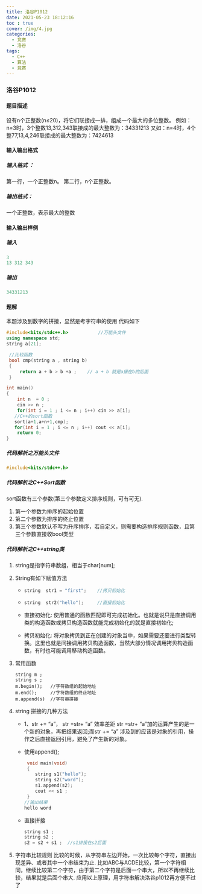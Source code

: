 ```yaml
---
title: 洛谷P1012
date: 2021-05-23 18:12:16
toc : true
cover: /img/4.jpg
categories: 
  - 竞赛
  - 洛谷
tags: 
  - C++
  - 算法
  - 竞赛
---
```


### 洛谷P1012

#### 题目描述

设有n个正整数(n≤20)，将它们联接成一排，组成一个最大的多位整数。<!-- more -->
例如：n=3时，3个整数13,312,343联接成的最大整数为：34331213
又如：n=4时，4个整77,13,4,246联接成的最大整数为：7424613

#### 输入输出格式

##### 输入格式 ：

第一行，一个正整数n。
第二行，n个正整数。

##### 输出格式：

一个正整数，表示最大的整数

#### 输入输出样例

##### 输入

```c++
3
13 312 343
```

##### 输出

```c++
34331213
```

#### 题解

本题涉及到数字的拼接，显然是考字符串的使用
代码如下

```c++
#include<bits/stdc++.h>           //万能头文件
using namespace std;
string a[21];

 //比较函数
 bool cmp(string a , string b)
 {
     return a + b > b +a ;    // a + b 就是a接在b的后面
 }

int main()
{
    int n  = 0 ;
    cin >> n ;
    for(int i = 1 ; i <= n ; i++) cin >> a[i];
   //C++的sort函数
   sort(a+1,a+n+1,cmp);
   for(int i = 1 ; i <= n ; i++) cout << a[i];
    return 0;
}
```



##### 代码解析之万能头文件

```c++
#include<bits/stdc++.h>
```

##### 代码解析之C++Sort函数

sort函数有三个参数(第三个参数定义排序规则，可有可无).

1. 第一个参数为排序的起始位置
2. 第二个参数为排序的终止位置
3. 第三个参数默认不写为升序排序，若自定义，则需要构造排序规则函数，且第三个参数直接收bool类型

##### 代码解析之C++string类

1. string是指字符串数组，相当于char[num];

2. String有如下赋值方法

   - ```c++
     string  str1 = "first";    //拷贝初始化
     ```

   - ```c++
     string  str2("hello");     //直接初始化
     ```

   - 直接初始化:
     使用普通的函数匹配即可完成初始化。也就是说只是直接调用类的构造函数或拷贝构造函数就能完成初始化的就是直接初始化;

   - 拷贝初始化:
     将对象拷贝到正在创建的对象当中，如果需要还要进行类型转换。这里也就是间接调用拷贝构造函数，当然大部分情况调用拷贝构造函数，有时也可能调用移动构造函数。

3. 常用函数

   ```
   string m ; 
   string s ;
   m.begin();   //字符数组的起始地址
   m.end();     //字符数组的终止地址
   m.append(s)  //字符串拼接
   ```

4. string 拼接的几种方法

   - 1、str += “a”， str =str+ “a” 效率差距
     str =str+ “a”加的运算产生的是一个新的对象，再把结果返回;而str += “a” 涉及到的应该是对象的引用，操作之后直接返回引用，避免了产生新的对象。

   - 使用append();

     ```c++
      void main(void)
      {
         string s1("hello");
         string s2("word");
         s1.append(s2);
         cout << s1 ;
      }
     //输出结果
     hello word
     ```

   - 直接拼接

     ```c++
     string s1 ;
     string s2 ;
     s2 = s2 + s1 ;  //s1拼接在s2后面
     ```

5. 字符串比较规则
   比较的时候，从字符串左边开始，一次比较每个字符，直接出现差异、或者其中一个串结束为止.
   比如ABC与ACDE比较，第一个字符相同，继续比较第二个字符，由于第二个字符是后面一个串大，所以不再继续比较，结果就是后面个串大.
   应用以上原理，用字符串解决洛谷p1012再方便不过了
